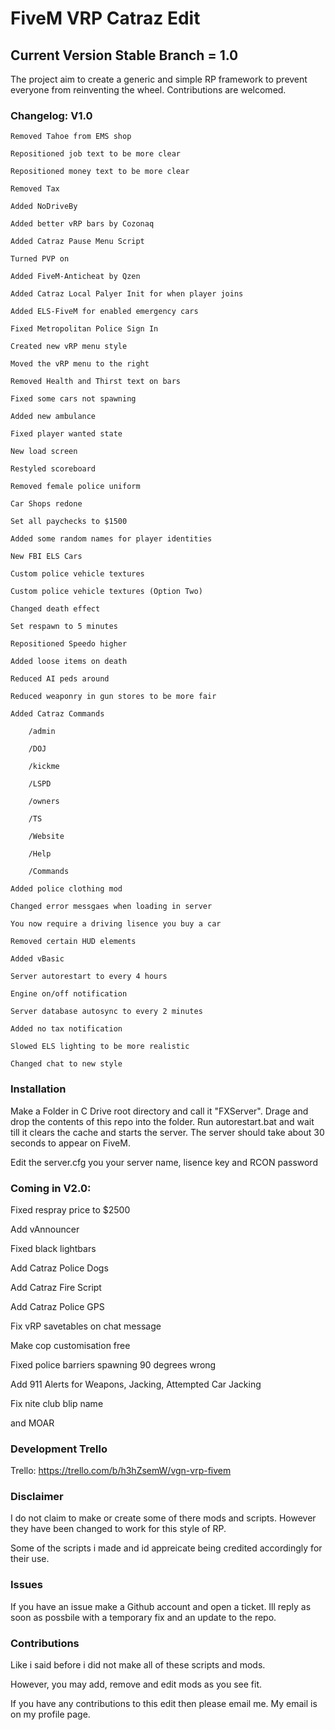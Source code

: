 # FiveM VRP Catraz Edit

## Current Version Stable Branch = 1.0

The project aim to create a generic and simple RP framework to prevent everyone from reinventing the wheel.
Contributions are welcomed.

### Changelog: V1.0

```
Removed Tahoe from EMS shop

Repositioned job text to be more clear

Repositioned money text to be more clear

Removed Tax

Added NoDriveBy

Added better vRP bars by Cozonaq

Added Catraz Pause Menu Script

Turned PVP on

Added FiveM-Anticheat by Qzen

Added Catraz Local Palyer Init for when player joins

Added ELS-FiveM for enabled emergency cars

Fixed Metropolitan Police Sign In

Created new vRP menu style

Moved the vRP menu to the right

Removed Health and Thirst text on bars

Fixed some cars not spawning

Added new ambulance

Fixed player wanted state

New load screen

Restyled scoreboard

Removed female police uniform

Car Shops redone

Set all paychecks to $1500

Added some random names for player identities

New FBI ELS Cars

Custom police vehicle textures

Custom police vehicle textures (Option Two)

Changed death effect

Set respawn to 5 minutes

Repositioned Speedo higher

Added loose items on death

Reduced AI peds around

Reduced weaponry in gun stores to be more fair

Added Catraz Commands

	/admin

	/DOJ

	/kickme

	/LSPD

	/owners

	/TS

	/Website

	/Help

	/Commands

Added police clothing mod

Changed error messgaes when loading in server

You now require a driving lisence you buy a car

Removed certain HUD elements

Added vBasic

Server autorestart to every 4 hours

Engine on/off notification

Server database autosync to every 2 minutes

Added no tax notification

Slowed ELS lighting to be more realistic

Changed chat to new style
```

### Installation
Make a Folder in C Drive root directory and call it "FXServer". Drage and drop the contents of this repo into the folder. Run autorestart.bat and wait till it clears the cache and starts the server. The server should take about 30 seconds to appear on FiveM.

Edit the server.cfg you your server name, lisence key and RCON password

### Coming in V2.0:

Fixed respray price to $2500

Add vAnnouncer

Fixed black lightbars

Add Catraz Police Dogs

Add Catraz Fire Script

Add Catraz Police GPS

Fix vRP savetables on chat message

Make cop customisation free

Fixed police barriers spawning 90 degrees wrong

Add 911 Alerts for Weapons, Jacking, Attempted Car Jacking

Fix nite club blip name

and MOAR


### Development Trello
Trello: https://trello.com/b/h3hZsemW/vgn-vrp-fivem


### Disclaimer
I do not claim to make or create some of there mods and scripts. However they have been changed to work for this style of RP.

Some of the scripts i made and id appreicate being credited accordingly for their use.

### Issues

If you have an issue make a Github account and open a ticket. Ill reply as soon as possbile with a temporary fix and an update to the repo.

### Contributions

Like i said before i did not make all of these scripts and mods.

However, you may add, remove and edit mods as you see fit.

If you have any contributions to this edit then please email me. My email is on my profile page.
